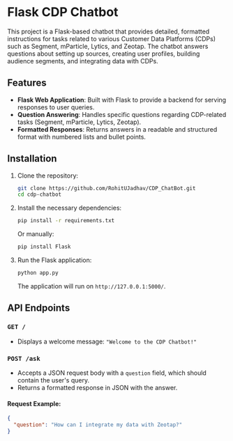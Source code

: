# Flask CDP Chatbot

This project is a Flask-based chatbot that provides detailed, formatted instructions for tasks related to various Customer Data Platforms (CDPs) such as Segment, mParticle, Lytics, and Zeotap. The chatbot answers questions about setting up sources, creating user profiles, building audience segments, and integrating data with CDPs.

## Features

- **Flask Web Application**: Built with Flask to provide a backend for serving responses to user queries.
- **Question Answering**: Handles specific questions regarding CDP-related tasks (Segment, mParticle, Lytics, Zeotap).
- **Formatted Responses**: Returns answers in a readable and structured format with numbered lists and bullet points.

## Installation

1. Clone the repository:
    ```bash
    git clone https://github.com/RohitUJadhav/CDP_ChatBot.git
    cd cdp-chatbot
    ```

2. Install the necessary dependencies:
    ```bash
    pip install -r requirements.txt
    ```

   Or manually:
    ```bash
    pip install Flask
    ```

3. Run the Flask application:
    ```bash
    python app.py
    ```

   The application will run on `http://127.0.0.1:5000/`.

## API Endpoints

### `GET /`
- Displays a welcome message: `"Welcome to the CDP Chatbot!"`

### `POST /ask`
- Accepts a JSON request body with a `question` field, which should contain the user's query.
- Returns a formatted response in JSON with the answer.

#### Request Example:
```json
{
  "question": "How can I integrate my data with Zeotap?"
}
